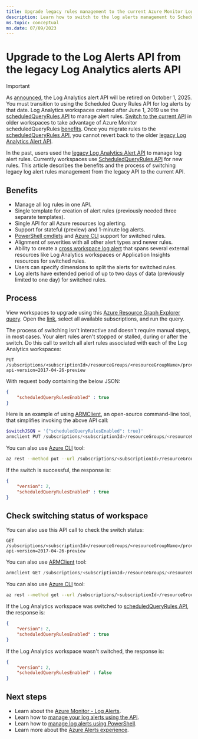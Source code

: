 ```yaml
---
title: Upgrade legacy rules management to the current Azure Monitor Log Alerts API
description: Learn how to switch to the log alerts management to ScheduledQueryRules API
ms.topic: conceptual
ms.date: 07/09/2023
---
```

# Upgrade to the Log Alerts API from the legacy Log Analytics alerts API

> [!IMPORTANT]
> As [announced](https://azure.microsoft.com/updates/switch-api-preference-log-alerts/), the Log Analytics alert API will be retired on October 1, 2025. You must transition to using the Scheduled Query Rules API for log alerts by that date.
> Log Analytics workspaces created after June 1, 2019 use the [scheduledQueryRules API](/rest/api/monitor/scheduledqueryrule-2021-08-01/scheduled-query-rules) to manage alert rules. [Switch to the current API](./alerts-log-api-switch.md) in older workspaces to take advantage of Azure Monitor scheduledQueryRules [benefits](./alerts-log-api-switch.md#benefits). 
> Once you migrate rules to the [scheduledQueryRules API](/rest/api/monitor/scheduledqueryrule-2021-08-01/scheduled-query-rules), you cannot revert back to the older [legacy Log Analytics Alert API](/azure/azure-monitor/alerts/api-alerts).

In the past, users used the [legacy Log Analytics Alert API](/azure/azure-monitor/alerts/api-alerts) to manage log alert rules. Currently workspaces use [ScheduledQueryRules API](/rest/api/monitor/scheduledqueryrule-2021-08-01/scheduled-query-rules) for new rules. This article describes the benefits and the process of switching legacy log alert rules management from the legacy API to the current API.

## Benefits

- Manage all log rules in one API.
- Single template for creation of alert rules (previously needed three separate templates).
- Single API for all Azure resources log alerting.
- Support for stateful (preview) and 1-minute log alerts.
- [PowerShell cmdlets](/azure/azure-monitor/alerts/alerts-manage-alerts-previous-version#manage-log-alerts-by-using-powershell) and [Azure CLI](/azure/azure-monitor/alerts/alerts-log#manage-log-alerts-using-cli) support for switched rules.
- Alignment of severities with all other alert types and newer rules.
- Ability to create a [cross workspace log alert](/azure/azure-monitor/logs/cross-workspace-query) that spans several external resources like Log Analytics workspaces or Application Insights resources for switched rules.
- Users can specify dimensions to split the alerts for switched rules.
- Log alerts have extended period of up to two days of data (previously limited to one day) for switched rules.
 
## Process

View workspaces to upgrade using this [Azure Resource Graph Explorer query](https://portal.azure.com/?feature.customportal=false#blade/HubsExtension/ArgQueryBlade/query/resources%0A%7C%20where%20type%20%3D~%20%22microsoft.insights%2Fscheduledqueryrules%22%0A%7C%20where%20properties.isLegacyLogAnalyticsRule%20%3D%3D%20true%0A%7C%20distinct%20tolower%28properties.scopes%5B0%5D%29). Open the [link](https://portal.azure.com/?feature.customportal=false#blade/HubsExtension/ArgQueryBlade/query/resources%0A%7C%20where%20type%20%3D~%20%22microsoft.insights%2Fscheduledqueryrules%22%0A%7C%20where%20properties.isLegacyLogAnalyticsRule%20%3D%3D%20true%0A%7C%20distinct%20tolower%28properties.scopes%5B0%5D%29), select all available subscriptions, and run the query. 

The process of switching isn't interactive and doesn't require manual steps, in most cases. Your alert rules aren't stopped or stalled, during or after the switch.
Do this call to switch all alert rules associated with each of the Log Analytics workspaces:

```
PUT /subscriptions/<subscriptionId>/resourceGroups/<resourceGroupName>/providers/Microsoft.OperationalInsights/workspaces/<workspaceName>/alertsversion?api-version=2017-04-26-preview
```

With request body containing the below JSON:

```json
{
    "scheduledQueryRulesEnabled" : true
}
```

Here is an example of using [ARMClient](https://github.com/projectkudu/ARMClient), an open-source command-line tool, that simplifies invoking the above API call:

```powershell
$switchJSON = '{"scheduledQueryRulesEnabled": true}'
armclient PUT /subscriptions/<subscriptionId>/resourceGroups/<resourceGroupName>/providers/Microsoft.OperationalInsights/workspaces/<workspaceName>/alertsversion?api-version=2017-04-26-preview $switchJSON
```

You can also use [Azure CLI](/cli/azure/reference-index#az-rest) tool:

```bash
az rest --method put --url /subscriptions/<subscriptionId>/resourceGroups/<resourceGroupName>/providers/Microsoft.OperationalInsights/workspaces/<workspaceName>/alertsversion?api-version=2017-04-26-preview --body "{\"scheduledQueryRulesEnabled\" : true}"
```

If the switch is successful, the response is:

```json
{
    "version": 2,
    "scheduledQueryRulesEnabled" : true
}
```

## Check switching status of workspace

You can also use this API call to check the switch status:

```
GET /subscriptions/<subscriptionId>/resourceGroups/<resourceGroupName>/providers/Microsoft.OperationalInsights/workspaces/<workspaceName>/alertsversion?api-version=2017-04-26-preview
```

You can also use [ARMClient](https://github.com/projectkudu/ARMClient) tool:

```powershell
armclient GET /subscriptions/<subscriptionId>/resourceGroups/<resourceGroupName>/providers/Microsoft.OperationalInsights/workspaces/<workspaceName>/alertsversion?api-version=2017-04-26-preview
```

You can also use [Azure CLI](/cli/azure/reference-index#az-rest) tool:

```bash
az rest --method get --url /subscriptions/<subscriptionId>/resourceGroups/<resourceGroupName>/providers/Microsoft.OperationalInsights/workspaces/<workspaceName>/alertsversion?api-version=2017-04-26-preview
```

If the Log Analytics workspace was switched to [scheduledQueryRules API](/rest/api/monitor/scheduledqueryrule-2021-08-01/scheduled-query-rules), the response is:

```json
{
    "version": 2,
    "scheduledQueryRulesEnabled" : true
}
```
If the Log Analytics workspace wasn't switched, the response is:

```json
{
    "version": 2,
    "scheduledQueryRulesEnabled" : false
}
```

## Next steps

- Learn about the [Azure Monitor - Log Alerts](/azure/azure-monitor/alerts/alerts-types).
- Learn how to [manage your log alerts using the API](/azure/azure-monitor/alerts/alerts-log-create-templates).
- Learn how to [manage log alerts using PowerShell](/azure/azure-monitor/alerts/alerts-manage-alerts-previous-version#manage-log-alerts-by-using-powershell).
- Learn more about the [Azure Alerts experience](/azure/azure-monitor/alerts/alerts-overview).
